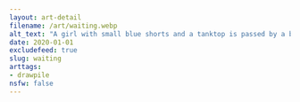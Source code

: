 ```yaml
---
layout: art-detail
filename: /art/waiting.webp
alt_text: "A girl with small blue shorts and a tanktop is passed by a blue shiny truck in the countryside. Mountains are barely visible over the bright day in the background."
date: 2020-01-01
excludefeed: true
slug: waiting
arttags:
- drawpile
nsfw: false
---
```

